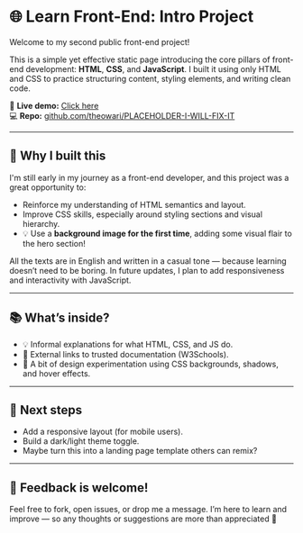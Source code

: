# 🌐 Learn Front-End: Intro Project

Welcome to my second public front-end project!

This is a simple yet effective static page introducing the core pillars of front-end development: **HTML**, **CSS**, and **JavaScript**. I built it using only HTML and CSS to practice structuring content, styling elements, and writing clean code.

🔗 **Live demo:** [Click here](https://theowari.github.io/PLACEHOLDER-I-WILL-FIX-IT/)  
💻 **Repo:** [github.com/theowari/PLACEHOLDER-I-WILL-FIX-IT](https://github.com/theowari/PLACEHOLDER-I-WILL-FIX-IT)

---

## 🚀 Why I built this

I'm still early in my journey as a front-end developer, and this project was a great opportunity to:

- Reinforce my understanding of HTML semantics and layout.
- Improve CSS skills, especially around styling sections and visual hierarchy.
- 💡 Use a **background image for the first time**, adding some visual flair to the hero section!

All the texts are in English and written in a casual tone — because learning doesn’t need to be boring. In future updates, I plan to add responsiveness and interactivity with JavaScript.

---

## 📚 What’s inside?

- 💡 Informal explanations for what HTML, CSS, and JS do.
- 🔗 External links to trusted documentation (W3Schools).
- 🎨 A bit of design experimentation using CSS backgrounds, shadows, and hover effects.

---

## 📌 Next steps

- Add a responsive layout (for mobile users).
- Build a dark/light theme toggle.
- Maybe turn this into a landing page template others can remix?

---

## 🧪 Feedback is welcome!

Feel free to fork, open issues, or drop me a message. I’m here to learn and improve — so any thoughts or suggestions are more than appreciated 🙏
